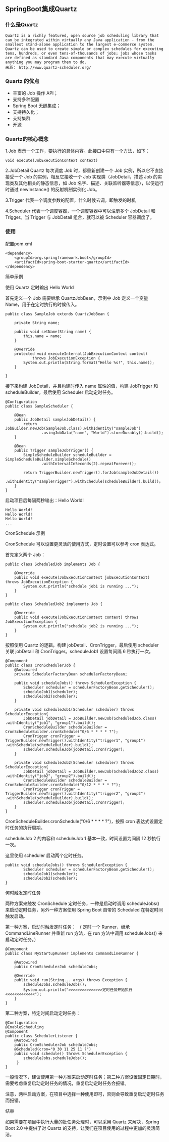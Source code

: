 ## SpringBoot集成Quartz

### 什么是Quartz

    Quartz is a richly featured, open source job scheduling library that can be integrated within virtually any Java application - from the smallest stand-alone application to the largest e-commerce system. Quartz can be used to create simple or complex schedules for executing tens, hundreds, or even tens-of-thousands of jobs; jobs whose tasks are defined as standard Java components that may execute virtually anything you may program them to do.
    来源： http://www.quartz-scheduler.org/

### Quartz 的优点

- 丰富的 Job 操作 API；
- 支持多种配置
- Spring Boot 无缝集成；
- 支持持久化；
- 支持集群
- 开源

### Quartz的核心概念

1.Job 表示一个工作，要执行的具体内容。此接口中只有一个方法，如下：

    void execute(JobExecutionContext context)

2.JobDetail Quartz 每次调度 Job 时，都重新创建一个 Job 实例，所以它不直接接受一个 Job 的实例，相反它接收一个 Job 实现类（JobDetail，描述 Job 的实现类及其他相关的静态信息，如 Job 名字、描述、关联监听器等信息），以便运行时通过 newInstance() 的反射机制实例化 Job。

3.Trigger 代表一个调度参数的配置，什么时候去调。即触发的时机

4.Scheduler 代表一个调度容器，一个调度容器中可以注册多个 JobDetail 和 Trigger。当 Trigger 与 JobDetail 组合，就可以被 Scheduler 容器调度了。

### 使用

配置pom.xml

    <dependency>
        <groupId>org.springframework.boot</groupId>
        <artifactId>spring-boot-starter-quartz</artifactId>
    </dependency>



简单示例

使用 Quartz 定时输出 Hello World

首先定义一个 Job 需要继承 QuartzJobBean，示例中 Job 定义一个变量 Name，用于在定时执行的时候传入。

    public class SampleJob extends QuartzJobBean {
    
    	private String name;
    
        public void setName(String name) {
    		this.name = name;
    	}
    
    	@Override
    	protected void executeInternal(JobExecutionContext context)
    			throws JobExecutionException {
    		System.out.println(String.format("Hello %s!", this.name));
    	}
    
    }

接下来构建 JobDetail，并且构建时传入 name 属性的值，构建 JobTrigger 和 scheduleBuilder，最后使用 Scheduler 启动定时任务。

    @Configuration
    public class SampleScheduler {
    
        @Bean
        public JobDetail sampleJobDetail() {
            return JobBuilder.newJob(SampleJob.class).withIdentity("sampleJob")
                    .usingJobData("name", "World").storeDurably().build();
        }
    
        @Bean
        public Trigger sampleJobTrigger() {
            SimpleScheduleBuilder scheduleBuilder = SimpleScheduleBuilder.simpleSchedule()
                    .withIntervalInSeconds(2).repeatForever();
    
            return TriggerBuilder.newTrigger().forJob(sampleJobDetail())
                    .withIdentity("sampleTrigger").withSchedule(scheduleBuilder).build();
        }
    }

启动项目后每隔两秒输出：Hello World!

    Hello World!
    Hello World!
    Hello World!
    ...

CronSchedule 示例

CronSchedule 可以设置更灵活的使用方式，定时设置可以参考 cron 表达式。

首先定义两个 Job：

    public class ScheduledJob implements Job {
    
        @Override
        public void execute(JobExecutionContext jobExecutionContext) throws JobExecutionException {
            System.out.println("schedule job1 is running ...");
        }
    }

    public class ScheduledJob2 implements Job {
      
        @Override  
        public void execute(JobExecutionContext context) throws JobExecutionException {
            System.out.println("schedule job2 is running ...");
        }  
    }  

按照使用 Quartz 的逻辑，构建 jobDetail、CronTrigger，最后使用 scheduler 关联 jobDetail 和 CronTrigger。scheduleJob1 设置每间隔 6 秒执行一次。

    @Component
    public class CronSchedulerJob {
        @Autowired
        private SchedulerFactoryBean schedulerFactoryBean;
          
        public void scheduleJobs() throws SchedulerException {
            Scheduler scheduler = schedulerFactoryBean.getScheduler();
            scheduleJob1(scheduler);
            scheduleJob2(scheduler);   
        }  
          
        private void scheduleJob1(Scheduler scheduler) throws SchedulerException{
            JobDetail jobDetail = JobBuilder.newJob(ScheduledJob.class) .withIdentity("job1", "group1").build();
            CronScheduleBuilder scheduleBuilder = CronScheduleBuilder.cronSchedule("0/6 * * * * ?");
            CronTrigger cronTrigger = TriggerBuilder.newTrigger().withIdentity("trigger1", "group1") .withSchedule(scheduleBuilder).build();
            scheduler.scheduleJob(jobDetail,cronTrigger);   
        }  
          
        private void scheduleJob2(Scheduler scheduler) throws SchedulerException{
            JobDetail jobDetail = JobBuilder.newJob(ScheduledJob2.class) .withIdentity("job2", "group2").build();
            CronScheduleBuilder scheduleBuilder = CronScheduleBuilder.cronSchedule("0/12 * * * * ?");
            CronTrigger cronTrigger = TriggerBuilder.newTrigger().withIdentity("trigger2", "group2") .withSchedule(scheduleBuilder).build();
            scheduler.scheduleJob(jobDetail,cronTrigger);  
        }  
    }  

CronScheduleBuilder.cronSchedule("0/6 * * * * ?")，按照 cron 表达式设置定时任务的执行周期。

scheduleJob 2 的内容和 scheduleJob 1 基本一致，时间设置为间隔 12 秒执行一次。

这里使用 scheduler 启动两个定时任务。

    public void scheduleJobs() throws SchedulerException {
            Scheduler scheduler = schedulerFactoryBean.getScheduler();
            scheduleJob1(scheduler);
            scheduleJob2(scheduler);   
    }  

何时触发定时任务

两种方案来触发 CronSchedule 定时任务，一种是启动时调用 scheduleJobs() 来启动定时任务，另外一种方案使用 Spring Boot 自带的 Scheduled 在特定时间触发启动。

第一种方案，启动时触发定时任务： （ 定时一个 Runner，继承 CommandLineRunner 并重新 run 方法，在 run 方法中调用 scheduleJobs() 来启动定时任务。）

    @Component
    public class MyStartupRunner implements CommandLineRunner {
    
        @Autowired
        public CronSchedulerJob scheduleJobs;
    
        @Override
        public void run(String... args) throws Exception {
            scheduleJobs.scheduleJobs();
            System.out.println(">>>>>>>>>>>>>>>定时任务开始执行<<<<<<<<<<<<<");
        }
    }

第二种方案，特定时间启动定时任务：

    @Configuration
    @EnableScheduling
    @Component
    public class SchedulerListener {  
        @Autowired
        public CronSchedulerJob scheduleJobs;
        @Scheduled(cron="0 30 11 25 11 ?")
        public void schedule() throws SchedulerException {
            scheduleJobs.scheduleJobs();
         }      
    }

一般情况下，建议使用第一种方案来启动定时任务；第二种方案设置固定日期时，需要考虑重复启动定时任务的情况，重复启动定时任务会报错。

注意，两种启动方案，在项目中选择一种使用即可，否则会导致重复启动定时任务而报错。

结束

如果需要在项目中执行大量的批任务处理时，可以采用 Quartz 来解决，Spring Boot 2.0 中提供了对 Quartz 的支持，让我们在项目使用的过程中更加的灵活简洁。


